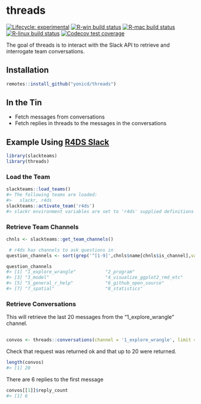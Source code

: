 
<!-- README.md is generated from README.Rmd. Please edit that file -->

# threads

<!-- badges: start -->

[![Lifecycle:
experimental](https://img.shields.io/badge/lifecycle-experimental-orange.svg)](https://www.tidyverse.org/lifecycle/#experimental)
[![R-win build
status](https://github.com/yonicd/threads/workflows/R-win/badge.svg)](https://github.com/yonicd/threads)
[![R-mac build
status](https://github.com/yonicd/threads/workflows/R-mac/badge.svg)](https://github.com/yonicd/threads)
[![R-linux build
status](https://github.com/yonicd/threads/workflows/R-linux/badge.svg)](https://github.com/yonicd/threads)
[![Codecov test
coverage](https://codecov.io/gh/yonicd/threads/branch/master/graph/badge.svg)](https://codecov.io/gh/yonicd/threads?branch=master)
<!-- badges: end -->

The goal of threads is to interact with the Slack API to retrieve and
interrogate team conversations.

## Installation

``` r
remotes::install_github("yonicd/threads")
```

## In the Tin

  - Fetch messages from conversations
  - Fetch replies in threads to the messages in the conversations

## Example Using [R4DS Slack](https://www.rfordatasci.com/)

``` r
library(slackteams)
library(threads)
```

### Load the Team

``` r
slackteams::load_teams()
#> The following teams are loaded:
#>   slackr, r4ds
slackteams::activate_team('r4ds')
#> slackr environment variables are set to 'r4ds' supplied definitions
```

### Retrieve Team Channels

``` r
chnls <- slackteams::get_team_channels()

 # r4ds has channels to ask questions in
question_channels <- sort(grep('^[1-9]',chnls$name[chnls$is_channel],value = TRUE))

question_channels
#> [1] "1_explore_wrangle"           "2_program"                  
#> [3] "3_model"                     "4_visualize_ggplot2_rmd_etc"
#> [5] "5_general_r_help"            "6_github_open_source"       
#> [7] "7_spatial"                   "8_statistics"
```

### Retrieve Conversations

This will retrieve the last 20 messages from the “1\_explore\_wrangle”
channel.

``` r
  
convos <- threads::conversations(channel = '1_explore_wrangle', limit = 20, max_results = 20)
```

Check that request was returned ok and that up to 20 were returned.

``` r
length(convos)
#> [1] 20
```

There are 6 replies to the first message

``` r
convos[[1]]$reply_count
#> [1] 6
```
